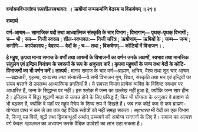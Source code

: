 **वर्णाश्रमविभागांश्च रूपशीलस्वभावत: ।** **ऋषीणां जन्मकर्माणि वेदस्य च विकर्षणम् ॥ २९॥** 

**शब्दार्थ** 

**वर्ण-आश्रम—** **सामाजिक पदों तथा आध्यात्मिक संस्कृति के चार विभाग** **; विभागान्—** **पृथक्-पृथक् विभागों** **; च—** **भी** **;** **रूप—** **निजी स्वरूप** **; शील-स्वभावत:—** **निजी चरित्र** **; ऋषीणाम्—** **ऋषियों के** **; जन्म—** **जन्म** **; कर्माणि—** **कार्यकलाप** **;** **वेदस्य—** **वेदों के** **; च—** **तथा** **; विकर्षणम्—** **कोटियों में विभाजन।** **.** 

**हे महॢष, कृपया मानव समाज के वर्णों तथा आश्रमों के विभाजनों का वर्णन उनके** **लक्षणों, स्वभाव तथा मानसिक संतुलन एवं इन्द्रिय नियंत्रण के स्वरूपों के रूप के अनुसार** **करें। कृपया महॢषयों के जन्म तथा वेदों के कोटि-विभाजनों का भी वर्णन करें।** **तात्पर्य** : मानव समाज के चार वर्ण—ब्राह्मण, क्षत्रिय, वैश्य तथा शूद चार आश्रम—ब्रह्मचारी, गृहस्थ, वानप्रस्थ तथा संन्यासी—ये सभी विभाजन गुण, शिक्षा, संस्कृति तथा मन एवं इन्द्रियों पर संयम बरतने से उपलब्ध आध्यात्मिक प्रगतियाँ हैं। ये समस्त विभाग प्रत्येक व्यक्ति के विशिष्ट स्वभाव पर आधारित हैं, जन्म के सिद्धान्त पर नहीं। इस श्लोक में जन्म का उल्लेख नहीं हुआ है, क्योंकि जन्म सार हीन है। इतिहास में विदुर शूद्राणी माता से उत्पन्न होने के लिए प्रसिद्ध हैं; फिर भी योग्यता के अनुसार वे ब्राह्मण से भी बढ़कर हैं, क्योंकि वे यहाँ पर महॢष मैत्रेय के शिष्य रूप में दिखते हैं। जब तक कोई कम से कम ब्राह्मण-योग्यता प्राप्त न कर ले तब तक वह वैदिक स्तोत्रों को नहीं समझ सकता। *महाभारत* भी वेदों का एक विभाग है, किन्तु यह षियों, शूद्रों तथा द्विजबन्धुओं अर्थात् उच्चवर्ग की अयोग्य सन्तानों के लिए है। समाज का अल्पज्ञ वर्ग केवल *महाभारत* का अध्ययन करके वैदिक उपदेशों का लाभ उठा सकता है।  